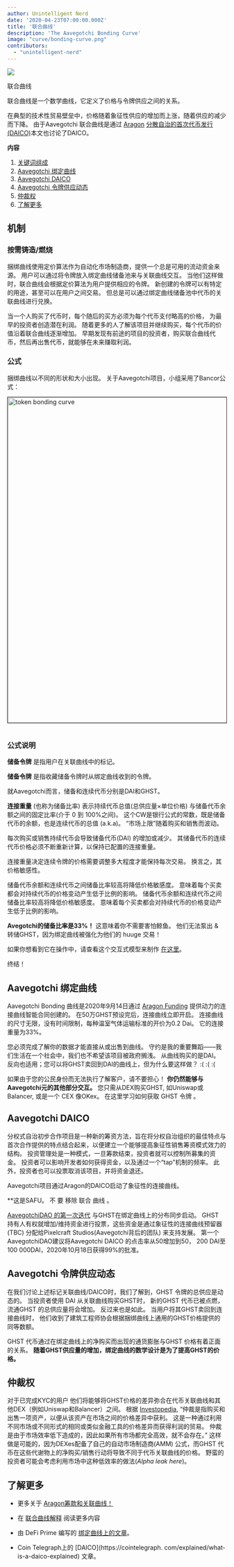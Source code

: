 ```yaml
---
author: Unintelligent Nerd
date: '2020-04-23T07:00:00.000Z'
title: '联合曲线'
description: 'The Aavegotchi Bonding Curve'
image: "curve/bonding-curve.png"
contributors:
  - "unintelligent-nerd"
---
```



<div class="headerImageContainer">
<img class="headerImage" src="/curve/bonding-curve.png">
<p class="headerImageText">联合曲线</p>
</div>

联合曲线是一个数学曲线，它定义了价格与令牌供应之间的关系。

在典型的技术性贸易壁垒中，价格随着象征性供应的增加而上涨，随着供应的减少而下降。 由于Aavegotchi 联合曲线是通过  [Aragon](/glossary#aragon) [分散自治的首次代币发行(DAICO)](/glossary#daico)本文也讨论了DAICO。

<div class="contentsBox">

**内容**

<ol>
<li><a href=#mechanics>关键词组成</a></li>
<li><a href=#aavegotchi-bonding-curve>Aavegotchi 绑定曲线</a></li>
<li><a href=#aavegotchi-daico>Aavegotchi DAICO</a></li>
<li><a href=#aavegotchi-token-supply-dynamics>Aavegotchi 令牌供应动态</a></li>
<li><a href=#arbitrage>仲裁权</a></li>
<li><a href=#learn-more>了解更多</a></li>
</ol>

</div>

## 机制

### 按需铸造/燃烧

捆绑曲线使用定价算法作为自动化市场制造商，提供一个总是可用的流动资金来源。 用户可以通过将令牌放入绑定曲线储备池来与关联曲线交互。 当他们这样做时，联合曲线会根据定价算法为用户提供相应的令牌。 新创建的令牌可以有特定的用途，甚至可以在用户之间交易。 但总是可以通过绑定曲线储备池中代币的关联曲线进行兑换。

当一个人购买了代币时，每个随后的买方必须为每个代币支付略高的价格， 为最早的投资者创造潜在利润。 随着更多的人了解该项目并继续购买，每个代币的价值沿着联合曲线逐渐增加。 早期发现有前途的项目的投资者，购买联合曲线代币，然后再出售代币，就能够在未来赚取利润。

### 公式

捆绑曲线以不同的形状和大小出现。 关于Aavegotchi项目，小组采用了Bancor公式：

<img style = "border: 1px solid; margin-bottom: 15px" src = "/curve/reserve-ratio.png" alt = "token bonding curve" width = "750" />

### 公式说明

**储备令牌** 是指用户在关联曲线中的标记。

**储备令牌** 是指收藏储备令牌时从绑定曲线收到的令牌。

就Aavegotchi而言，储备和连续代币分别是DAI和GHST。

**连接重量** (也称为储备比率) 表示持续代币总值(总供应量×单位价格) 与储备代币余额之间的固定比率(介于 0 到 100%之间)。  这个CW是银行公式的常数，既是储备代币的余额，也是连续代币的总值 (a.k.a)。 “市场上限”随着购买和销售而波动。

每次购买或销售持续代币会导致储备代币(DAI) 的增加或减少。 其储备代币的连续代币价格必须不断重新计算，以保持已配置的连接重量。


连接重量决定连续令牌的价格需要调整多大程度才能保持每次交易。 换言之，其价格敏感性。

储备代币余额和连续代币之间储备比率较高将降低价格敏感度。 意味着每个买卖都会对持续代币的价格变动产生低于比例的影响。 储备代币余额和连续代币之间储备比率较高将降低价格敏感度。 意味着每个买卖都会对持续代币的价格变动产生低于比例的影响。

**Avegotchi的储备比率是33%！** 这意味着你不需要害怕鲸鱼。 他们无法泵出 & 转储GHST，因为绑定曲线被强化为他们的 huuge 交易！

如果你想看到它在操作中，请查看这个交互式模型来制作 [在这里](https://observablehq.com/@cinnabarhorse/aavegotchi-bonding-curve)。

终结！

## Aavegotchi 绑定曲线
Aavegotchi Bonding 曲线是2020年9月14日通过 [Aragon Funding](https://fundraising.aragon.black/) 提供动力的连接曲线智能合同创建的。 在50万GHST预设完后，连接曲线立即开启。 连接曲线的尺寸无限，没有时间限制，每种温室气体运输标准的开价为0.2 Dai。 它的连接重量为33%。

您必须完成了解你的数据才能直接从或出售到曲线。 守约是我的重要舞蹈――我们生活在一个社会中，我们也不希望该项目被政府搁浅。 从曲线购买的是DAI。 反向也适用；您可以将GHST卖回到DAI的曲线上，但为什么要这样做？ :( :( :(

如果由于您的公民身份而无法执行了解客户，请不要担心！ **你仍然能够与Aavegotchi元的其他部分交互。** 您只需从DEX购买GHST, 如Uniswap或Balancer, 或是一个 CEX 像OKex。 在这里学习如何获取 GHST 令牌 [](/ghst#get-ghst)。

## Aavegotchi DAICO
分权式自治初步合作项目是一种新的筹资方法，旨在将分权自治组织的最佳特点与首次合作提供的特点结合起来，以便建立一个能够提高象征性销售筹资模式效力的结构。 投资管理处是一种模式，一旦筹款结束，投资者就可以控制所募集的资金。 投资者可以影响开发者如何获得资金，以及通过一个“tap”机制的频率。 此外，投资者也可以投票取消该项目，并将资金退还。

Aavegotchi项目通过Aragon的DAICO启动了象征性的连接曲线。

**这是SAFU。 不 要 移除 联合 曲线 。</p>

[AavegotchiDAO 的第一次迭代](/dao) 与GHST在绑定曲线上的分布同步启动。 GHST 持有人有权就增加/维持资金进行投票，这些资金是通过象征性的连接曲线预留器(TBC) 分配给Pixelcraft Studios(Aavegotchi背后的团队) 来支持发展。 第一个AavegotchiDAO建议将Aavegotchi DAICO 的点击率从50增加到50， 200 DAI至100 000DAI，2020年10月18日获得99%的批准。

## Aavegotchi 令牌供应动态
在我们讨论上述标记关联曲线/DAICO时，我们了解到，GHST 令牌的总供应是动态的。 当投资者使用 DAI 从关联曲线购买GHST时， 新的GHST 代币已被点燃，流通GHST 的总供应量将会增加。 反过来也是如此。 当用户将其GHST卖回到连接曲线时， 他们收到了建筑工程师协会根据捆绑曲线上通用的GHST价格提供的同等数额。

GHST 代币通过在绑定曲线上的净购买而出现的通货膨胀与GHST 价格有着正面的关系。 **随着GHST供应量的增加，绑定曲线的数学设计是为了提高GHST的价格。**

## 仲裁权
对于已完成KYC的用户 他们将能够将GHST价格的差异弥合在代币关联曲线和其他DEX（例如Uniswap和Balancer）之间。 根据 [Investopedia](https://www.investopedia.com/terms/a/arbitrage.asp), “仲裁是指购买和出售一项资产，以便从该资产在市场之间的价格差异中获利。 这是一种通过利用不同市场或不同形式的相同或类似金融工具的价格差异而获得利润的贸易。 仲裁是由于市场效率低下造成的，因此如果所有市场都完全高效，就不会存在。” 这样做是可能的，因为DEXes配备了自己的自动市场制造商(AMM) 公式，而GHST 代币在这些代谢物上的净购买/销售行动将导致不同于代币关联曲线的价格。 野蛮的投资者可能会考虑利用市场中这种低效率的做法(*Alpha leak here*)。

## 了解更多

* 更多关于 [Aragon筹款和关联曲线！](https://fundraising.aragon.black/components/bonding-curve)

* 在 [联合曲线解释](https://yos.io/2018/11/10/bonding-curves/) 阅读更多内容

* 由 DeFi Prime 编写的 [绑定曲线上的文章](https://defiprime.com/bonding-curve-explained)。

* Coin Telegraph上的 [DAICO](https://cointelegraph. com/explained/what-is-a-daico-explained) 文章。